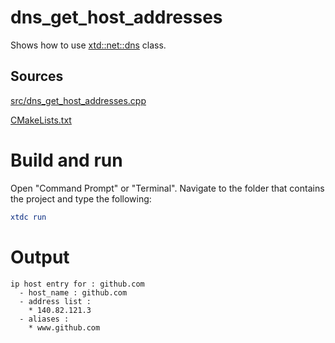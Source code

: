 # dns_get_host_addresses

Shows how to use [xtd::net::dns](../../../../src/xtd.core/include/xtd/net/dns.h) class.

## Sources

[src/dns_get_host_addresses.cpp](src/dns_get_host_addresses.cpp)

[CMakeLists.txt](CMakeLists.txt)

# Build and run

Open "Command Prompt" or "Terminal". Navigate to the folder that contains the project and type the following:

```cmake
xtdc run
```

# Output

```
ip host entry for : github.com
  - host_name : github.com
  - address list :
    * 140.82.121.3
  - aliases :
    * www.github.com
```

